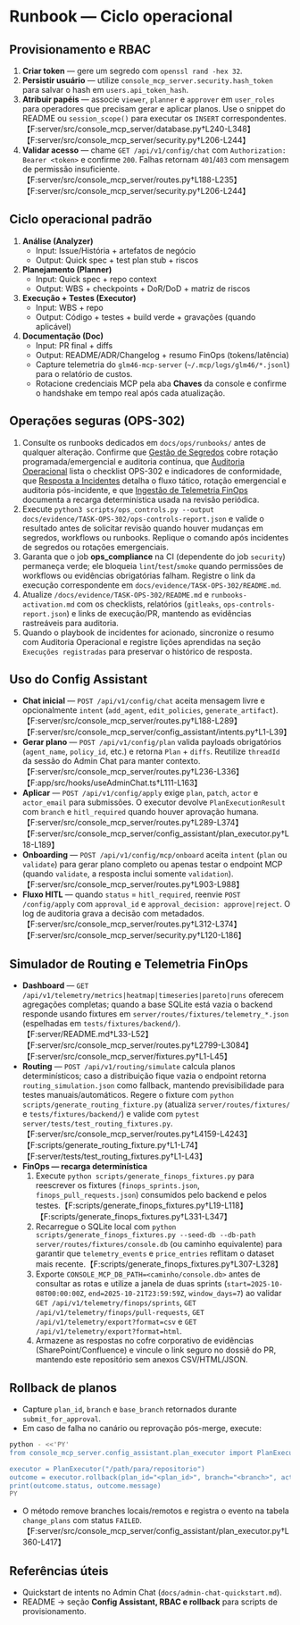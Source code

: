 # Runbook — Ciclo operacional

## Provisionamento e RBAC

1. **Criar token** — gere um segredo com `openssl rand -hex 32`.
2. **Persistir usuário** — utilize `console_mcp_server.security.hash_token` para salvar o hash em `users.api_token_hash`.
3. **Atribuir papéis** — associe `viewer`, `planner` e `approver` em `user_roles` para operadores que precisam gerar e aplicar planos.
   Use o snippet do README ou `session_scope()` para executar os `INSERT` correspondentes. 【F:server/src/console_mcp_server/database.py†L240-L348】【F:server/src/console_mcp_server/security.py†L206-L244】
4. **Validar acesso** — chame `GET /api/v1/config/chat` com `Authorization: Bearer <token>` e confirme `200`. Falhas retornam `401`/`403` com mensagem de permissão insuficiente. 【F:server/src/console_mcp_server/routes.py†L188-L235】【F:server/src/console_mcp_server/security.py†L206-L244】

## Ciclo operacional padrão

1. **Análise (Analyzer)**
   - Input: Issue/História + artefatos de negócio
   - Output: Quick spec + test plan stub + riscos
2. **Planejamento (Planner)**
   - Input: Quick spec + repo context
   - Output: WBS + checkpoints + DoR/DoD + matriz de riscos
3. **Execução + Testes (Executor)**
   - Input: WBS + repo
   - Output: Código + testes + build verde + gravações (quando aplicável)
4. **Documentação (Doc)**
   - Input: PR final + diffs
   - Output: README/ADR/Changelog + resumo FinOps (tokens/latência)
   - Capture telemetria do `glm46-mcp-server` (`~/.mcp/logs/glm46/*.jsonl`) para o relatório de custos.
   - Rotacione credenciais MCP pela aba **Chaves** da console e confirme o handshake em tempo real após cada atualização.

## Operações seguras (OPS-302)

1. Consulte os runbooks dedicados em `docs/ops/runbooks/` antes de qualquer alteração. Confirme que [Gestão de Segredos](ops/runbooks/secret-management.md) cobre rotação programada/emergencial e auditoria contínua, que [Auditoria Operacional](ops/runbooks/auditoria-operacional.md) lista o checklist OPS-302 e indicadores de conformidade, que [Resposta a Incidentes](ops/runbooks/secrets-incident-playbook.md) detalha o fluxo tático, rotação emergencial e auditoria pós-incidente, e que [Ingestão de Telemetria FinOps](ops/runbooks/finops-telemetry-ingestao.md) documenta a recarga determinística usada na revisão periódica.
2. Execute `python3 scripts/ops_controls.py --output docs/evidence/TASK-OPS-302/ops-controls-report.json` e valide o resultado antes de solicitar revisão quando houver mudanças em segredos, workflows ou runbooks. Replique o comando após incidentes de segredos ou rotações emergenciais.
3. Garanta que o job **ops_compliance** na CI (dependente do job `security`) permaneça verde; ele bloqueia `lint`/`test`/`smoke` quando permissões de workflows ou evidências obrigatórias falham. Registre o link da execução correspondente em `docs/evidence/TASK-OPS-302/README.md`.
4. Atualize `/docs/evidence/TASK-OPS-302/README.md` e `runbooks-activation.md` com os checklists, relatórios (`gitleaks`, `ops-controls-report.json`) e links de execução/PR, mantendo as evidências rastreáveis para auditoria.
5. Quando o playbook de incidentes for acionado, sincronize o resumo com Auditoria Operacional e registre lições aprendidas na seção `Execuções registradas` para preservar o histórico de resposta.

## Uso do Config Assistant

- **Chat inicial** — `POST /api/v1/config/chat` aceita mensagem livre e opcionalmente `intent` (`add_agent`, `edit_policies`, `generate_artifact`). 【F:server/src/console_mcp_server/routes.py†L188-L289】【F:server/src/console_mcp_server/config_assistant/intents.py†L1-L39】
- **Gerar plano** — `POST /api/v1/config/plan` valida payloads obrigatórios (`agent_name`, `policy_id`, etc.) e retorna `Plan` + `diffs`.
  Reutilize `threadId` da sessão do Admin Chat para manter contexto. 【F:server/src/console_mcp_server/routes.py†L236-L336】【F:app/src/hooks/useAdminChat.ts†L111-L163】
- **Aplicar** — `POST /api/v1/config/apply` exige `plan`, `patch`, `actor` e `actor_email` para submissões. O executor devolve `PlanExecutionResult` com `branch` e `hitl_required` quando houver aprovação humana. 【F:server/src/console_mcp_server/routes.py†L289-L374】【F:server/src/console_mcp_server/config_assistant/plan_executor.py†L18-L189】
- **Onboarding** — `POST /api/v1/config/mcp/onboard` aceita `intent` (`plan` ou `validate`) para gerar plano completo ou apenas testar o endpoint MCP (quando `validate`, a resposta inclui somente `validation`). 【F:server/src/console_mcp_server/routes.py†L903-L988】
- **Fluxo HITL** — quando `status` = `hitl_required`, reenvie `POST /config/apply` com `approval_id` e `approval_decision: approve|reject`. O log de auditoria grava a decisão com metadados. 【F:server/src/console_mcp_server/routes.py†L312-L374】【F:server/src/console_mcp_server/security.py†L120-L186】

## Simulador de Routing e Telemetria FinOps

- **Dashboard** — `GET /api/v1/telemetry/metrics|heatmap|timeseries|pareto|runs` oferecem agregações completas; quando a base SQLite está vazia o backend responde usando fixtures em `server/routes/fixtures/telemetry_*.json` (espelhadas em `tests/fixtures/backend/`). 【F:server/README.md†L33-L52】【F:server/src/console_mcp_server/routes.py†L2799-L3084】【F:server/src/console_mcp_server/fixtures.py†L1-L45】
- **Routing** — `POST /api/v1/routing/simulate` calcula planos determinísticos; caso a distribuição fique vazia o endpoint retorna `routing_simulation.json` como fallback, mantendo previsibilidade para testes manuais/automáticos. Regere o fixture com `python scripts/generate_routing_fixture.py` (atualiza `server/routes/fixtures/` e `tests/fixtures/backend/`) e valide com `pytest server/tests/test_routing_fixtures.py`. 【F:server/src/console_mcp_server/routes.py†L4159-L4243】【F:scripts/generate_routing_fixture.py†L1-L74】【F:server/tests/test_routing_fixtures.py†L1-L43】
- **FinOps — recarga determinística**
  1. Execute `python scripts/generate_finops_fixtures.py` para reescrever os fixtures (`finops_sprints.json`, `finops_pull_requests.json`) consumidos pelo backend e pelos testes.【F:scripts/generate_finops_fixtures.py†L19-L118】【F:scripts/generate_finops_fixtures.py†L331-L347】
  2. Recarregue o SQLite local com `python scripts/generate_finops_fixtures.py --seed-db --db-path server/routes/fixtures/console.db` (ou caminho equivalente) para garantir que `telemetry_events` e `price_entries` reflitam o dataset mais recente.【F:scripts/generate_finops_fixtures.py†L307-L328】
  3. Exporte `CONSOLE_MCP_DB_PATH=<caminho/console.db>` antes de consultar as rotas e utilize a janela de duas sprints (`start=2025-10-08T00:00:00Z`, `end=2025-10-21T23:59:59Z`, `window_days=7`) ao validar `GET /api/v1/telemetry/finops/sprints`, `GET /api/v1/telemetry/finops/pull-requests`, `GET /api/v1/telemetry/export?format=csv` e `GET /api/v1/telemetry/export?format=html`.
  4. Armazene as respostas no cofre corporativo de evidências (SharePoint/Confluence) e vincule o link seguro no dossiê do PR, mantendo este repositório sem anexos CSV/HTML/JSON.

## Rollback de planos

- Capture `plan_id`, `branch` e `base_branch` retornados durante `submit_for_approval`.
- Em caso de falha no canário ou reprovação pós-merge, execute:

```bash
python - <<'PY'
from console_mcp_server.config_assistant.plan_executor import PlanExecutor

executor = PlanExecutor("/path/para/repositorio")
outcome = executor.rollback(plan_id="<plan_id>", branch="<branch>", actor="rollback-bot")
print(outcome.status, outcome.message)
PY
```

- O método remove branches locais/remotos e registra o evento na tabela `change_plans` com status `FAILED`. 【F:server/src/console_mcp_server/config_assistant/plan_executor.py†L360-L417】

## Referências úteis

- Quickstart de intents no Admin Chat (`docs/admin-chat-quickstart.md`).
- README → seção **Config Assistant, RBAC e rollback** para scripts de provisionamento.
